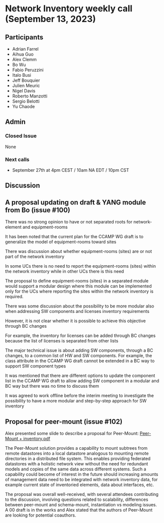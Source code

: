 # Network Inventory weekly call (September 13, 2023)

## Participants

- Adrian Farrel
- Aihua Guo
- Alex Clemm
- Bo Wu
- Fabio Peruzzini
- Italo Busi
- Jeff Bouquier
- Julien Meuric
- Nigel Davis
- Roberto Manzotti
- Sergio Belotti
- Yu Chaode

## Admin

### Closed Issue

None

### Next calls

- September 27th at 4pm CEST / 10am NA EDT / 10pm CST

## Discussion

## A proposal updating on draft & YANG module from Bo (issue #100)

There was no strong opinion to have or not separated roots for network-element and equipment-rooms

It has been noted that the current plan for the CCAMP WG draft is to generalize the model of equipment-rooms toward sites

There was discussion about whether equipment-rooms (sites) are or not part of the network inventory

In some UCs there is no need to report the equipment-rooms (sites) within the network inventory while in other UCs there is this need

The proposal to define equipment-rooms (sites) in a separated module would support a modular design where this module can be implemented only for the UCs where reporting the sites within the network inventory is required.

There was some discussion about the possibility to be more modular also when addressing SW components and licenses inventory requirements

However, it is not clear whether it is possible to achieve this objective through BC changes

For example, the inventory for licenses can be added through BC changes because the list of licenses is separated from other lists

The major technical issue is about adding SW components, through a BC changes, to a common list of HW and SW components. For example, the class attribute in the CCAMP WG draft cannot be extended in a BC way to support SW component types

It was mentioned that there are different options to update the component list in the CCAMP WG draft to allow adding SW component in a modular and BC way but there was no time to discuss them

It was agreed to work offline before the interim meeting to investigate the possibility to have a more modular and step-by-step approach for SW inventory

## Proposal for peer-mount (issue #102)

Alex presented some slide to describe a proposal for Peer-Mount: [Peer-Mount + inventory.pdf](https://github.com/ietf-ccamp-wg/ietf-network-inventory/files/12601793/Peer-Mount.%2B.inventory.pdf)

The Peer-Mount solution provides a capability to mount subtrees from remote datastores into a local datastore analogous to mounting remote directories in a distributed file system.  This enables providing federated datastores with a holistic network view without the need for redundant models and copies of the same data across different systems.  Such a capability could become of interest in the future should increasing amounts of management data need to be integrated with network inventory data, for example current state of inventoried elements, data about interfaces, etc.  

The proposal was overall well-received, with several attendees contributing to the discussion, involving questions related to scalability, differences between peer-mount and schema-mount, instantiation vs modeling issues.  A 00 draft is in the works and Alex stated that the authors of Peer-Mount are looking for potential coauthors.  
